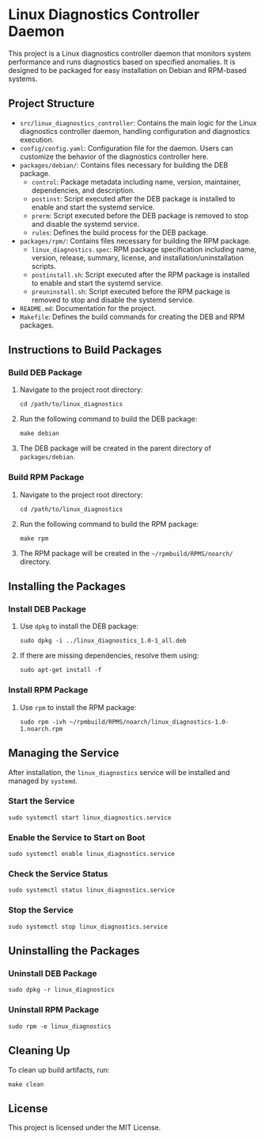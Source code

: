 # Linux Diagnostics Controller Daemon

This project is a Linux diagnostics controller daemon that monitors system performance and runs diagnostics based on specified anomalies. It is designed to be packaged for easy installation on Debian and RPM-based systems.

## Project Structure

- `src/linux_diagnostics_controller`: Contains the main logic for the Linux diagnostics controller daemon, handling configuration and diagnostics execution.
- `config/config.yaml`: Configuration file for the daemon. Users can customize the behavior of the diagnostics controller here.
- `packages/debian/`: Contains files necessary for building the DEB package.
  - `control`: Package metadata including name, version, maintainer, dependencies, and description.
  - `postinst`: Script executed after the DEB package is installed to enable and start the systemd service.
  - `prerm`: Script executed before the DEB package is removed to stop and disable the systemd service.
  - `rules`: Defines the build process for the DEB package.
- `packages/rpm/`: Contains files necessary for building the RPM package.
  - `linux_diagnostics.spec`: RPM package specification including name, version, release, summary, license, and installation/uninstallation scripts.
  - `postinstall.sh`: Script executed after the RPM package is installed to enable and start the systemd service.
  - `preuninstall.sh`: Script executed before the RPM package is removed to stop and disable the systemd service.
- `README.md`: Documentation for the project.
- `Makefile`: Defines the build commands for creating the DEB and RPM packages.

## Instructions to Build Packages

### Build DEB Package
1. Navigate to the project root directory:
   ```
   cd /path/to/linux_diagnostics
   ```
2. Run the following command to build the DEB package:
   ```
   make debian
   ```
3. The DEB package will be created in the parent directory of `packages/debian`.

### Build RPM Package
1. Navigate to the project root directory:
   ```
   cd /path/to/linux_diagnostics
   ```
2. Run the following command to build the RPM package:
   ```
   make rpm
   ```
3. The RPM package will be created in the `~/rpmbuild/RPMS/noarch/` directory.

## Installing the Packages

### Install DEB Package
1. Use `dpkg` to install the DEB package:
   ```
   sudo dpkg -i ../linux_diagnostics_1.0-1_all.deb
   ```
2. If there are missing dependencies, resolve them using:
   ```
   sudo apt-get install -f
   ```

### Install RPM Package
1. Use `rpm` to install the RPM package:
   ```
   sudo rpm -ivh ~/rpmbuild/RPMS/noarch/linux_diagnostics-1.0-1.noarch.rpm
   ```

## Managing the Service
After installation, the `linux_diagnostics` service will be installed and managed by `systemd`.

### Start the Service
```
sudo systemctl start linux_diagnostics.service
```

### Enable the Service to Start on Boot
```
sudo systemctl enable linux_diagnostics.service
```

### Check the Service Status
```
sudo systemctl status linux_diagnostics.service
```

### Stop the Service
```
sudo systemctl stop linux_diagnostics.service
```

## Uninstalling the Packages

### Uninstall DEB Package
```
sudo dpkg -r linux_diagnostics
```

### Uninstall RPM Package
```
sudo rpm -e linux_diagnostics
```

## Cleaning Up
To clean up build artifacts, run:
```
make clean
```

## License
This project is licensed under the MIT License.